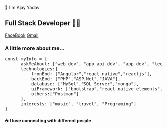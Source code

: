 <p></p>
🙏 I'm Ajay Yadav

<h2>Full Stack Developer 👨‍💻</h2>
<p><a href="https://www.facebook.com/yajayg/" rel="nofollow">FaceBook</a>
<a href="mailto:dev.yajay@gmail.com">Gmail</a></p>
<h3>A little more about me...</h3>
<pre>
<span>const myInfo = {</span>
      <span>askMeAbout: ["web dev", "app api dev", "app dev", "tech"],</span>
      <span>technologies:{</span>
          <span>fronEnd: ["Angular","react-native","reactjs"],</span>
          <span>backEnd: ["PHP","ASP.Net","JAVA"],</span>
          <span>database: ["MySql","SQL Server","mongo"],</span>
          <span>uiFramework: ["bootstrap","react-native-elements","react-native-paper","material-ui"],</span>
          <span>others:["Postman"]</span>
      <span>},</span>
      <span>interests: ["music", "travel", "Programing"]</span>
<span>}</span>
</pre>
<h4>☕  I love connecting with different people </h4>
